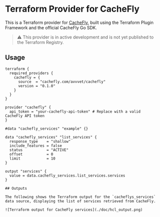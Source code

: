 # Terraform Provider for CacheFly

This is a Terraform provider for [CacheFly](https://www.cachefly.com/), built using the Terraform Plugin Framework and the official CacheFly Go SDK.

> ⚠️ This provider is in active development and is not yet published to the Terraform Registry.

## Usage

```hcl
terraform {
  required_providers {
    cachefly = {
      source  = "cachefly.com/avvvet/cachefly"
      version = "0.1.0"
    }
  }
}

provider "cachefly" {
  api_token = "your-cachefly-api-token" # Replace with a valid CacheFly API token
}

#data "cachefly_services" "example" {}

data "cachefly_services" "list_services" {
  response_type    = "shallow"
  include_features = false
  status           = "ACTIVE"
  offset           = 0
  limit            = 10
}

output "services" {
  value = data.cachefly_services.list_services.services
}

## Outputs

The following shows the Terraform output for the `cacheflys_services` data source, displaying the list of services retrieved from CacheFly.

![Terraform output for CacheFly services](./doc/hcl_output.png)